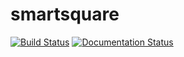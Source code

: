 # smartsquare

[![Build Status](https://travis-ci.org/fededalba/smartsquare.svg?branch=main)](https://travis-ci.org/fededalba/smartsquare)
[![Documentation Status](https://readthedocs.org/projects/smartsquare/badge/?version=latest)](https://smartsquare.readthedocs.io/en/latest/?badge=latest)
